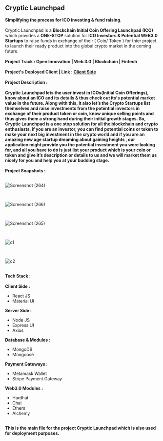 <h2>Cryptic Launchpad</h2>
<b>Simplifying the process for ICO investing & fund raising.</b>
<!-- insertAVideoDemoForTheProject -->
<br />
<br />
Cryptic Launchpad is a <b>Blockchain Initial Coin Offering Launchpad (ICO)</b> which provides a <b>ONE-STOP</b>
solution for <b>ICO Investors & Potential WEB3.0 Startups</b> to raise funds in exchange of their ( Coin/ Token )
for thier project to launch their ready product into the global crypto market in the coming future.
<br/>
<br/>
<b>Project Track : Open Innovation | Web 3.0 | Blockchain | Fintech </b>
<br/>
<br />
<b>Project's Deployed Client | Link : <a href="https://cryptic-launchpad-client.netlify.app/">Client Side</a></b>
<br/>
<br />
<b>Project Description :</b>
<br/>
<br />
<b>Cryptic Launchpad lets the user invest in ICOs(Initial Coin Offerings), know about an ICO and its details & thus check out its's potential market value in the future. 
Along with this, it also let’s the Crypto Startups list themselves and raise investments from the potential investors in exchange of their product token or coin, know unique selling points and thus gives them a strong hand during their initial growth stages.
So, Cryptic Launchpad is a one stop solution for all the blockchain and crypto enthusiasts, if you are an investor, you can find potential coins or token to make your next big investment in the crypto world and if you are an amazing new age startup dreaming about gaining heights , our application might provide you the potential investment you were looking for, and all you have to do is just list your product which is your coin or token and give it’s description or details to us and we will market them us nicely for you and help you at your budding stage.</b>
<br/>
<br />
<b>Project Snapshots :</b>
<br/>
<br/>

![Screenshot (264)](https://user-images.githubusercontent.com/68563695/221839702-3b4b5ece-88e7-4e47-ac69-fcf19f406df1.png)

<br/>

![Screenshot (266)](https://user-images.githubusercontent.com/68563695/221839738-68cb8402-020f-432c-8daa-f3223ccca546.png)

<br/>

![Screenshot (265)](https://user-images.githubusercontent.com/68563695/221839784-8069b936-d4d8-4c37-90cf-040a7585fde9.png)

<br/>

![c1](https://user-images.githubusercontent.com/68563695/221839857-b677025e-5ba3-490c-b745-867c45c515f6.JPG)

<br/>

![c2](https://user-images.githubusercontent.com/68563695/221840324-12531827-2b3c-4585-8329-707b22187966.JPG)

<br />
<!-- Tech Stack Used -->
<b>Tech Stack :</b>
<br/>
<br/>
<b>Client Side :</b>
<ul>
    <li>React JS</li>
    <li>Material UI</li>
</ul>
<b>Server Side :</b>
<ul>
    <li>Node JS</li>
    <li>Express UI</li>
    <li>Axios</li>
</ul>
<b>Database & Modules :</b>
<ul>
    <li>MongoDB</li>
    <li>Mongoose</li>
</ul>
<b>Payment Gateways :</b>
<ul>
    <li>Metamask Wallet</li>
    <li>Stripe Payment Gateway</li>
</ul>
<b>Web3.0 Modules :</b>
<ul>
    <li>Hardhat</li>
    <li>Chai</li>
    <li>Ethers</li>
    <li>Alchemy</li>
</ul>
<!-- Team Members
<b>Our Team Members :</b>
<br />
<br />
<b><a href="https://github.com/thecodermaniac" target="_blank">Aritra Mondal</a></b>
<br/>
<b><a href="https://github.com/rohitroy-github" target="_blank">Rohit Roy</a></b>
<br/>
<b><a href="https://github.com/diksha1627" target="_blank">Diksha Buxani</a></b>
<br/>
<b><a href="" target="_blank">Gourab Bandopadhay</a></b> -->
<!-- End -->
<!-- <br>
<br /> -->
<!-- <b>This is the main file for the Ureckathon project submission which is also used for deployment purposes.</b> -->
<br>
<b>This is the main file for the project Cryptic Launchpad which is also used for deployment purposes. </b>
